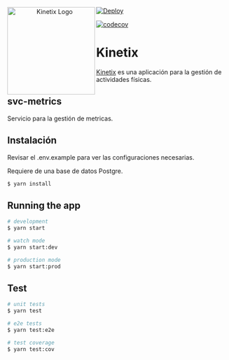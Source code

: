 <p align="center">
  <a href="http://fi.uba.ar/" target="blank"><a href="https://ibb.co/sg2mHKD"><img src="https://i.ibb.co/NFsVS9k/Isotipo.png" alt="Kinetix Logo" width="200" border="0" align="left"/></a></a>
</p>

[![Deploy](https://github.com/taller2-fiufit/svc-metrics/actions/workflows/cd.yml/badge.svg)](https://github.com/taller2-fiufit/svc-metrics/actions/workflows/cd.yml)

[![codecov](https://codecov.io/github/taller2-fiufit/svc-metrics/branch/main/graph/badge.svg?token=GAngU4HKlD)](https://codecov.io/github/taller2-fiufit/svc-metrics)

# Kinetix

[Kinetix](https://github.com/taller2-fiufit) es una aplicación para la gestión de actividades físicas.

## svc-metrics
Servicio para la gestión de metricas.

## Instalación
Revisar el .env.example para ver las configuraciones necesarias.

Requiere de una base de datos Postgre.

```bash
$ yarn install
```

## Running the app

```bash
# development
$ yarn start

# watch mode
$ yarn start:dev

# production mode
$ yarn start:prod
```

## Test

```bash
# unit tests
$ yarn test

# e2e tests
$ yarn test:e2e

# test coverage
$ yarn test:cov
```
